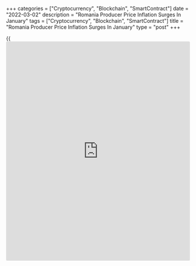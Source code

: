 +++
categories = ["Cryptocurrency", "Blockchain", "SmartContract"]
date = "2022-03-02"
description = "Romania Producer Price Inflation Surges In January"
tags = ["Cryptocurrency", "Blockchain", "SmartContract"]
title = "Romania Producer Price Inflation Surges In January"
type = "post"
+++

{{<iframe id="large-banner" src="https://www.bounty.group/#slide=1.0" width="100%" height="600" scrolling="no" style="border: 0px solid rgb(216, 221, 230); border-radius: 3px;">}}

Romania's producer price inflation accelerated sharply in January, data
from the National Institute of Statistics showed on Wednesday.

The producer price index climbed 43.0 percent year-on-year in January,
following a 33.29 percent rise in December.

Prices in the domestic market increased 57.22 percent yearly in January
and those in the non-domestic market rose 18.41 percent.

Among the main industrial groups, prices for energy soared 130.27
percent annually in January. Prices for durable consumer goods grew 16.1
percent and those for non-durable consumer goods rose 8.49 percent.

Prices for intermediate goods and capital goods increased 29.07 percent
and 9.97 percent, respectively.

On a month-on-month basis, producer prices rose 8.58 percent in January.

For comments and feedback [contact](https://www.playgroundfx.com/contact/): editorial@rtt[news](https://www.letsplayfx.com/blog/forex-news-website/).com

[Economic News][1]

 **What parts of the world are seeing the best (and worst) economic
performances lately? Click[here][2] to check out our [Econ Scorecard][2]
and find out! See up-to-the-moment [ranking](https://www.playgroundfx.com/blog/crypto-exchange-ranking/)s for the best and worst
performers in [GDP][3], [unemployment rate][4], [inflation][5] and much
more.**

   1. www.rtt[news](https://www.letsplayfx.com/blog/forex-news-website/).com/Content/EconomicNews.aspx
   2. www.rtt[news](https://www.letsplayfx.com/blog/forex-news-website/).com/economic-scorecard/world-rank/unemployment-rate/highest-performance.aspx
   3. www.rtt[news](https://www.letsplayfx.com/blog/forex-news-website/).com/economic-scorecard/world-rank/GDP/highest-performance.aspx
   4. www.rtt[news](https://www.letsplayfx.com/blog/forex-news-website/).com/economic-scorecard/world-rank/unemployment-rate/lowest-performance.aspx
   5. www.rtt[news](https://www.letsplayfx.com/blog/forex-news-website/).com/economic-scorecard/world-rank/CPI/highest-performance.aspx